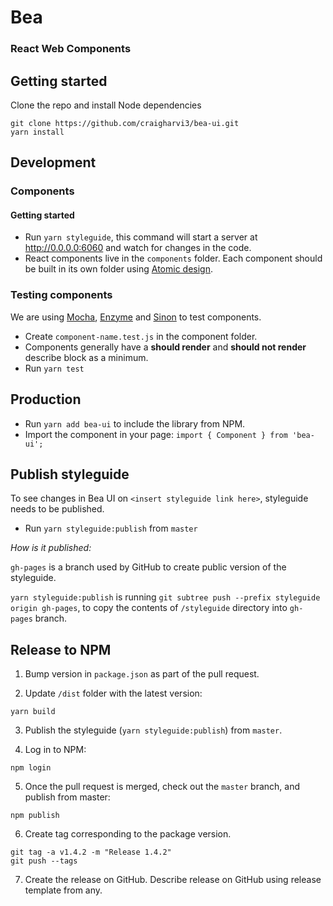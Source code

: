 # Bea
### React Web Components

## Getting started

Clone the repo and install Node dependencies
```
git clone https://github.com/craigharvi3/bea-ui.git
yarn install
```

## Development

### Components

#### Getting started

* Run `yarn styleguide`, this command will start a server at http://0.0.0.0:6060 and watch for changes in the code.
* React components live in the `components` folder. Each component should be built in its own folder using [Atomic design](http://atomicdesign.bradfrost.com/chapter-2/).


### Testing components

We are using [Mocha](https://mochajs.org), [Enzyme](http://airbnb.io/enzyme/) and [Sinon](http://sinonjs.org/) to test components.

* Create `component-name.test.js` in the component folder.
* Components generally have a **should render** and **should not render** describe block as a minimum.
* Run `yarn test`

## Production

* Run `yarn add bea-ui` to include the library from NPM.
* Import the component in your page: `import { Component } from 'bea-ui';`

## Publish styleguide

To see changes in Bea UI on `<insert styleguide link here>`, styleguide needs to be published.

* Run `yarn styleguide:publish` from `master`

*How is it published:*

`gh-pages` is a branch used by GitHub to create public version of the styleguide.

`yarn styleguide:publish` is running `git subtree push --prefix styleguide origin gh-pages`,
to copy the contents of `/styleguide` directory into `gh-pages` branch.

## Release to NPM

1. Bump version in `package.json` as part of the pull request.

2. Update `/dist` folder with the latest version:

```
yarn build
```
3. Publish the styleguide (`yarn styleguide:publish`) from `master`.

4. Log in to NPM:

```
npm login
```
5. Once the pull request is merged, check out the `master` branch, and publish from master:

```
npm publish
```

6. Create tag corresponding to the package version.

```
git tag -a v1.4.2 -m "Release 1.4.2"
git push --tags
```

7. Create the release on GitHub. Describe release on GitHub using release template from any.
